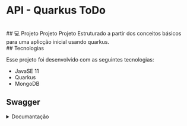 # API - Quarkus ToDo

<br>
## 💻 Projeto
Projeto Projeto Estruturado a partir dos conceitos básicos para uma aplicção inicial usando quarkus.
<br>
## Tecnologias

Esse projeto foi desenvolvido com as seguintes tecnologias:

-   JavaSE 11
-   Quarkus
-   MongoDB

## Swagger 

<details><summary>Documantação</summary>
<p>

#### Tela documentação Swagger.

<img src="./src/imagens/swagger.png">

</p>
</details>